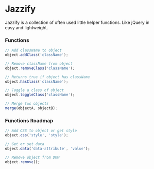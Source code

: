 # Jazzify

Jazzify is a collection of often used little helper functions. Like jQuery in easy and lightweight.

### Functions

```javascript
// Add className to object
object.addClass('className');

// Remove className from object
object.removeClass('className');

// Returns true if object has className
object.hasClass('className');

// Toggle a class of object
object.toggleClass('className');

// Merge two objects
merge(objectA, objectB);
```

### Functions Roadmap

```javascript
// Add CSS to object or get style
object.css('style', 'style');

// Get or set data
object.data('data-attribute', 'value');

// Remove object from DOM
object.remove();
```